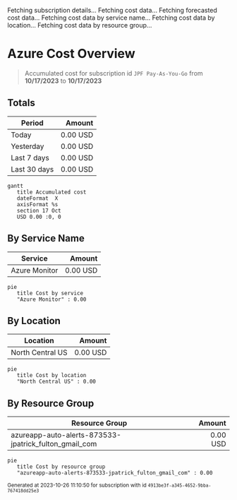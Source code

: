 Fetching subscription details...
Fetching cost data...
Fetching forecasted cost data...
Fetching cost data by service name...
Fetching cost data by location...
Fetching cost data by resource group...
# Azure Cost Overview

> Accumulated cost for subscription id `JPF Pay-As-You-Go` from **10/17/2023** to **10/17/2023**

## Totals

|Period|Amount|
|---|---:|
|Today|0.00 USD|
|Yesterday|0.00 USD|
|Last 7 days|0.00 USD|
|Last 30 days|0.00 USD|

```mermaid
gantt
   title Accumulated cost
   dateFormat  X
   axisFormat %s
   section 17 Oct
   USD 0.00 :0, 0
```

## By Service Name

|Service|Amount|
|---|---:|
|Azure Monitor|0.00 USD|

```mermaid
pie
   title Cost by service
   "Azure Monitor" : 0.00
```

## By Location

|Location|Amount|
|---|---:|
|North Central US|0.00 USD|

```mermaid
pie
   title Cost by location
   "North Central US" : 0.00
```

## By Resource Group

|Resource Group|Amount|
|---|---:|
|azureapp-auto-alerts-873533-jpatrick_fulton_gmail_com|0.00 USD|

```mermaid
pie
   title Cost by resource group
   "azureapp-auto-alerts-873533-jpatrick_fulton_gmail_com" : 0.00
```

<sup>Generated at 2023-10-26 11:10:50 for subscription with id `4913be3f-a345-4652-9bba-767418dd25e3`</sup>
